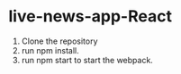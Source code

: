 # live-news-app-React
1. Clone the repository
2. run npm install.
3. run npm start to start the webpack.
